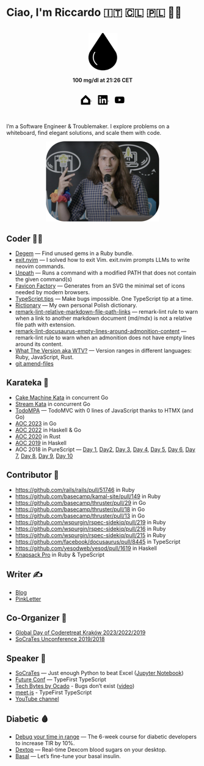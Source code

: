 # Ciao, I'm Riccardo 🇮🇹 🇨🇱 🇵🇱 🏳️‍🌈

<br />

<div align="center">
  <a href="https://odone.me/tir">
    <picture>
      <source srcset=".github/images/drop-light.svg" media="(prefers-color-scheme: dark)" />
      <img width="75" src=".github/images/drop-dark.svg" />
    </picture>
  </a>

  <strong>100 mg/dl at 21:26 CET</strong>

  <br />

  <a href="https://odone.me">
    <picture>
      <source srcset=".github/images/home-light.svg" media="(prefers-color-scheme: dark)" />
      <img width="25" align="top" src=".github/images/home-dark.svg" />
    </picture>
  </a>
  &nbsp; &nbsp;
  <a href="https://www.linkedin.com/in/riccardoodone">
    <picture>
      <source srcset=".github/images/linkedin-light.svg" media="(prefers-color-scheme: dark)" />
      <img width="25" align="top" src=".github/images/linkedin-dark.svg" />
    </picture>
  </a>
  &nbsp; &nbsp;
  <a href="https://odone.me/tir">
    <picture>
      <source srcset=".github/images/youtube-light.svg" media="(prefers-color-scheme: dark)" />
      <img width="25" align="top" src=".github/images/youtube-dark.svg" />
    </picture>
  </a>
</div>

<br />
<br />

I’m a Software Engineer & Troublemaker. I explore problems on a whiteboard, find elegant solutions, and scale them with code.

<div align="center">
  <a href="https://www.youtube.com/watch?v=7o182OnK-LY">
    <img height="210" src=".github/images/speaker.png" />
  </a>
</div>

## Coder 🧑‍💻

- [Degem](https://github.com/3v0k4/degem) — Find unused gems in a Ruby bundle.
- [exit.nvim](https://github.com/3v0k4/exit.nvim) — I solved how to exit Vim. exit.nvim prompts LLMs to write neovim commands.
- [Unpath](https://github.com/3v0k4/unpath) — Runs a command with a modified PATH that does not contain the given command(s)
- [Favicon Factory](https://github.com/3v0k4/favicon_factory) — Generates from an SVG the minimal set of icons needed by modern browsers.
- [TypeScript.tips](https://typescript.tips) — Make bugs impossible. One TypeScript tip at a time.
- [Rictionary](https://rictionary.odone.me) — My own personal Polish dictionary.
- [remark-lint-relative-markdown-file-path-links](https://github.com/3v0k4/remark-lint-relative-markdown-file-path-links) — remark-lint rule to warn when a link to another markdown document (md/mdx) is not a relative file path with extension.
- [remark-lint-docusaurus-empty-lines-around-admonition-content](https://github.com/3v0k4/remark-lint-docusaurus-empty-lines-around-admonition-content) — remark-lint rule to warn when an admonition does not have empty lines around its content.
- [What The Version aka WTV?](https://gist.github.com/3v0k4/3625f3922e3035811e937155fd635e55) — Version ranges in different languages: Ruby, JavaScript, Rust.
- [git amend-files](https://gist.github.com/3v0k4/06d1110b30ff7b05dcd3be372130a0e8)

## Karateka 🥋

- [Cake Machine Kata](https://github.com/3v0k4/stream-kata) in concurrent Go
- [Stream Kata](https://github.com/3v0k4/stream-kata) in concurrent Go
- [TodoMPA](https://github.com/3v0k4/todo-mpa) — TodoMVC with 0 lines of JavaScript thanks to HTMX (and Go)
- [AOC 2023](https://github.com/3v0k4/aoc23) in Go
- [AOC 2022](https://github.com/3v0k4/aoc22) in Haskell & Go
- [AOC 2020](https://github.com/3v0k4/aoc20) in Rust
- [AOC 2019](https://github.com/3v0k4/aoc19) in Haskell
- AOC 2018 in PureScript — [Day 1](https://gist.github.com/3v0k4/53c950ca4e35c9e42516c40ac8b0c18d), [Day2](https://gist.github.com/3v0k4/453ff365e53bc276d4a6a7fb66f1771a), [Day 3](https://gist.github.com/3v0k4/4ddb1cb2d173f1343e25f4d9644551520), [Day 4](https://gist.github.com/3v0k4/3b8a4494c7e111fdf48a6b182d5ae5f7), [Day 5](https://gist.github.com/3v0k4/14d5b42640bc58a817bc6186de2b099a), [Day 6](https://gist.github.com/3v0k4/44160a29a1b83ed4ea4a038977f635f0), [Day 7](https://gist.github.com/3v0k4/11742f879ab0c51b30e451dae92faab6), [Day 8](https://gist.github.com/3v0k4/54ff8527a3c732fbce4cd49a929a9ee9), [Day 9](https://gist.github.com/3v0k4/57bf37be74bf7ffe9aa41c8e736e2f1a), [Day 10](https://gist.github.com/3v0k4/32076ae8fc4b005ca39fbabbfdeb4933)

## Contributor  🎉

- https://github.com/rails/rails/pull/51746 in Ruby
- https://github.com/basecamp/kamal-site/pull/149 in Ruby
- https://github.com/basecamp/thruster/pull/29 in Go
- https://github.com/basecamp/thruster/pull/18 in Go
- https://github.com/basecamp/thruster/pull/13 in Go
- https://github.com/wspurgin/rspec-sidekiq/pull/219 in Ruby
- https://github.com/wspurgin/rspec-sidekiq/pull/216 in Ruby
- https://github.com/wspurgin/rspec-sidekiq/pull/215 in Ruby
- https://github.com/facebook/docusaurus/pull/8445 in TypeScript
- https://github.com/yesodweb/yesod/pull/1619 in Haskell
- [Knapsack Pro](https://github.com/search?q=org%3AKnapsackPro+type%3Apr+author%3A3v0k4+&type=pullrequests) in Ruby & TypeScript

## Writer  ✍️

- [Blog](https://odone.me/)
- [PinkLetter](https://buttondown.email/riccardo.odone/archive)

## Co-Organizer  👏

- [Global Day of Coderetreat Kraków 2023/2022/2019](https://www.facebook.com/software.crafters.krakow)
- [SoCraTes Unconference 2019/2018](https://socrates-conf.de)

## Speaker  🎤

- [SoCraTes](https://www.socrates-conference.de/) — Just enough Python to beat Excel ([Jupyter Notebook](https://www.kaggle.com/code/riccardoodone/just-enough-python-to-beat-excel-socrates2024))
- [Future Conf](https://www.futureconf.tech/) — TypeFirst TypeScript
- [Tech Bytes by Ocado](https://www.meetup.com/tech-bytes-ocado-technology-krakow/events/293690403/) - Bugs don’t exist ([video](https://www.youtube.com/watch?v=7o182OnK-LY))
- [meet.js](https://www.meetup.com/krakowjs/events/292600643/) - TypeFirst TypeScript
- [YouTube channel](https://www.youtube.com/@riccardoodone)

## Diabetic 🩸

- [Debug your time in range](https://odone.me/tir) — The 6-week course for diabetic developers to increase TIR by 10%.
- [Dextop](https://getdextop.com/) — Real-time Dexcom blood sugars on your desktop.
- [Basal](https://basal.odone.me) — Let’s fine-tune your basal insulin.
